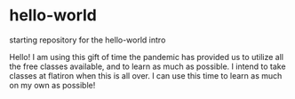 # hello-world
starting repository for the hello-world intro

Hello! I am using this gift of time the pandemic has provided us to utilize all the free classes available, and to learn as much as possible. I intend to take classes at flatiron when this is all over. I can use this time to learn as much on my own as possible!
